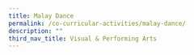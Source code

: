 ```yaml
---
title: Malay Dance
permalink: /co-curricular-activities/malay-dance/
description: ""
third_nav_title: Visual & Performing Arts
---
```

